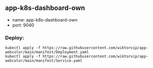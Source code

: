 ## app-k8s-dashboard-own


* name: app-k8s-dashboard-own
* port: 9040

### Deploy:
```
kubectl apply -f https://raw.githubusercontent.com/wiktorvip/app-webcolor/main/manifest/Deployment.yaml
kubectl apply -f https://raw.githubusercontent.com/wiktorvip/app-webcolor/main/manifest/Service.yaml
```